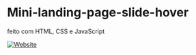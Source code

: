 # Mini-landing-page-slide-hover
 feito com HTML, CSS e JavaScript

[![Website](https://img.shields.io/website?url=https%3A%2F%2Fmenthor.io&logo=menthor)](https://menthor.io)
